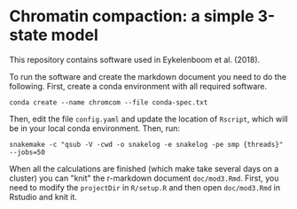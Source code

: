 # Chromatin compaction: a simple 3-state model

This repository contains software used in Eykelenboom et al. (2018).

To run the software and create the markdown document you need to do the following. First, create a conda environment with all required software.

```
conda create --name chromcom --file conda-spec.txt
```

Then, edit the file `config.yaml` and update the location of `Rscript`, which will be in your local conda environment. Then, run:

```
snakemake -c "qsub -V -cwd -o snakelog -e snakelog -pe smp {threads}" --jobs=50
```

When all the calculations are finished (which make take several days on a cluster) you can "knit" the r-markdown document `doc/mod3.Rmd`. First, you need to modify the `projectDir` in `R/setup.R` and then open `doc/mod3.Rmd` in Rstudio and knit it.
